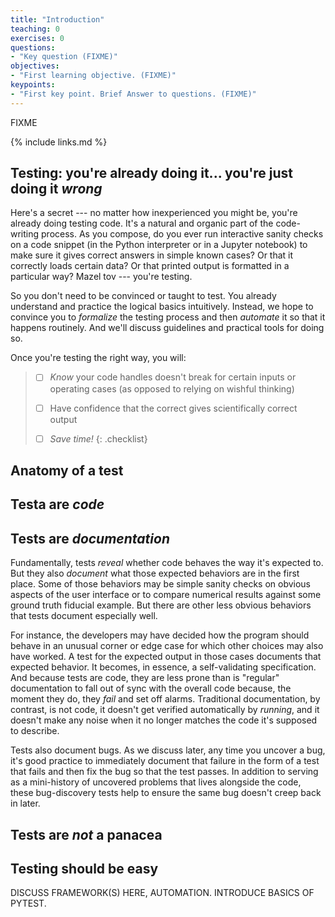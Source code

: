 ```yaml
---
title: "Introduction"
teaching: 0
exercises: 0
questions:
- "Key question (FIXME)"
objectives:
- "First learning objective. (FIXME)"
keypoints:
- "First key point. Brief Answer to questions. (FIXME)"
---
```

FIXME

{% include links.md %}

## Testing: you're already doing it... you're just doing it *wrong*

Here's a secret --- no matter how inexperienced you might be, you're
already doing testing code. It's a natural and organic part of the
code-writing process. As you compose, do you ever run interactive
sanity checks on a code snippet (in the Python interpreter or in a
Jupyter notebook) to make sure it gives correct answers in simple
known cases? Or that it correctly loads certain data? Or that printed
output is formatted in a particular way? Mazel tov --- you're testing.

So you don't need to be convinced or taught to test. You already
understand and practice the logical basics intuitively. Instead, we
hope to convince you to *formalize* the testing process and then
*automate* it so that it happens routinely. And we'll discuss
guidelines and practical tools for doing so.

Once you're testing the right way, you will:

> - [ ] *Know* your code handles doesn't break for certain inputs or operating cases (as
> opposed to relying on wishful thinking)
>
> - [ ] Have confidence that the correct gives scientifically correct output
>
> - [ ] *Save time!*
{: .checklist}


## Anatomy of a test

## Testa are *code*

## Tests are *documentation*

Fundamentally, tests *reveal* whether code behaves the way it's
expected to. But they also *document* what those expected behaviors
are in the first place.  Some of those behaviors may be simple sanity
checks on obvious aspects of the user interface or to compare
numerical results against some ground truth fiducial example. But
there are other less obvious behaviors that tests document especially
well.

For instance, the developers may have decided how the program should
behave in an unusual corner or edge case for which other choices may
also have worked. A test for the expected output in those cases
documents that expected behavior. It becomes, in essence, a
self-validating specification.  And because tests are code, they are
less prone than is "regular" documentation to fall out of sync with
the overall code because, the moment they do, they *fail* and set off
alarms.  Traditional documentation, by contrast, is not code, it
doesn't get verified automatically by *running*, and it doesn't make
any noise when it no longer matches the code it's supposed to
describe.

Tests also document bugs.  As we discuss later, any time you uncover a
bug, it's good practice to immediately document that failure in the
form of a test that fails and then fix the bug so that the test
passes. In addition to serving as a mini-history of uncovered problems
that lives alongside the code, these bug-discovery tests help to
ensure the same bug doesn't creep back in later.


## Tests are *not* a panacea

## Testing should be easy

DISCUSS FRAMEWORK(S) HERE, AUTOMATION.  INTRODUCE BASICS OF PYTEST.
